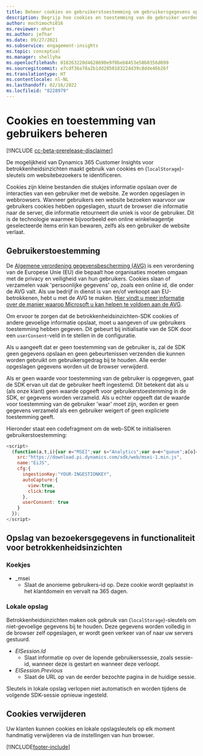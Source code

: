 ```yaml
---
title: Beheer cookies en gebruikerstoestemming om gebruikersgegevens op te slaan in Dynamics 365 Customer Insights
description: Begrijp hoe cookies en toestemming van de gebruiker worden gebruikt om websitebezoekers te identificeren.
author: mochimochi016
ms.reviewer: mhart
ms.author: jefhar
ms.date: 09/27/2021
ms.subservice: engagement-insights
ms.topic: conceptual
ms.manager: shellyha
ms.openlocfilehash: 018263220d4628690e9f0beb8453e58b0356d099
ms.sourcegitcommit: e7cdf36a78a2b1dd2850183224d39c8dde46b26f
ms.translationtype: HT
ms.contentlocale: nl-NL
ms.lasthandoff: 02/16/2022
ms.locfileid: "8228979"
---
```

# <a name="manage-cookies-and-user-consent"></a>Cookies en toestemming van gebruikers beheren

[!INCLUDE [cc-beta-prerelease-disclaimer](includes/cc-beta-prerelease-disclaimer.md)]

De mogelijkheid van Dynamics 365 Customer Insights voor betrokkenheidsinzichten maakt gebruik van cookies en (`localStorage`)-sleutels om websitebezoekers te identificeren.

Cookies zijn kleine bestanden die stukjes informatie opslaan over de interacties van een gebruiker met de website. Ze worden opgeslagen in webbrowsers. Wanneer gebruikers een website bezoeken waarvoor uw gebruikers cookies hebben opgeslagen, stuurt de browser die informatie naar de server, die informatie retourneert die uniek is voor de gebruiker. Dit is de technologie waarmee bijvoorbeeld een online winkelwagentje geselecteerde items erin kan bewaren, zelfs als een gebruiker de website verlaat.

## <a name="user-consent"></a>Gebruikerstoestemming

De [Algemene verordening gegevensbescherming (AVG)](/dynamics365/get-started/gdpr/) is een verordening van de Europese Unie (EU) die bepaalt hoe organisaties moeten omgaan met de privacy en veiligheid van hun gebruikers. Cookies slaan of verzamelen vaak 'persoonlijke gegevens' op, zoals een online id, die onder de AVG valt. Als uw bedrijf in dienst is van en/of verkoopt aan EU-betrokkenen, hebt u met de AVG te maken. [Hier vindt u meer informatie over de manier waarop Microsoft u kan helpen te voldoen aan de AVG](https://www.microsoft.com/trust-center/privacy/gdpr-faqs).

Om ervoor te zorgen dat de betrokkenheidsinzichten-SDK cookies of andere gevoelige informatie opslaat, moet u aangeven of uw gebruikers toestemming hebben gegeven. Dit gebeurt bij initialisatie van de SDK door een `userConsent`-veld in te stellen in de configuratie.

Als u aangeeft dat er geen toestemming van de gebruiker is, zal de SDK geen gegevens opslaan en geen gebeurtenissen verzenden die kunnen worden gebruikt om gebruikersgedrag bij te houden. Alle eerder opgeslagen gegevens worden uit de browser verwijderd.

Als er geen waarde voor toestemming van de gebruiker is opgegeven, gaat de SDK ervan uit dat de gebruiker heeft ingestemd. Dit betekent dat als u (als onze klant) geen waarde opgeeft voor gebruikerstoestemming in de SDK, er gegevens worden verzameld. Als u echter opgeeft dat de waarde voor toestemming van de gebruiker 'waar' moet zijn, worden er geen gegevens verzameld als een gebruiker weigert of geen expliciete toestemming geeft.

Hieronder staat een codefragment om de web-SDK te initialiseren gebruikerstoestemming:
```js
<script>
  (function(a,t,i){var e="MSEI";var s="Analytics";var o=e+"queue";a[o]=a[o]||[];var r=a[e]||function(n){var t={};t[s]={};function e(e){while(e.length){var r=e.pop();t[s][r]=function(e){return function(){a[o].push([e,n,arguments])}}(r)}}var r="track";var i="set";e([r+"Event",r+"View",r+"Action",i+"Property",i+"User","initialize","teardown"]);return t}(i.name);var n=i.name;if(!a[e]){a[n]=r[s];a[o].push(["new",n]);setTimeout(function(){var e="script";var r=t.createElement(e);r.async=1;r.src=i.src;var n=t.getElementsByTagName(e)[0];n.parentNode.insertBefore(r,n)},1)}else{a[n]=new r[s]}if(i.user){a[n].setUser(i.user)}if(i.props){for(var c in i.props){a[n].setProperty(c,i.props[c])}}a[n].initialize(i.cfg)})(window,document,{
    src:"https://download.pi.dynamics.com/sdk/web/msei-1.min.js",
    name:"EiJS",
    cfg:{
      ingestionKey:"YOUR-INGESTIONKEY",
      autoCapture:{
        view:true,
        click:true
      },
      userConsent: true
    }
  });
</script>
```

## <a name="visitor-data-storage-in-engagement-insights-capability"></a>Opslag van bezoekersgegevens in functionaliteit voor betrokkenheidsinzichten

### <a name="cookies"></a>Koekjes

- _msei
    - Slaat de anonieme gebruikers-id op. Deze cookie wordt geplaatst in het klantdomein en vervalt na 365 dagen.

### <a name="local-storage"></a>Lokale opslag

Betrokkenheidsinzichten maken ook gebruik van (`localStorage`)-sleutels om niet-gevoelige gegevens bij te houden. Deze gegevens worden volledig in de browser zelf opgeslagen, er wordt geen verkeer van of naar uw servers gestuurd.

- *EISession.Id*
    - Slaat informatie op over de lopende gebruikerssessie, zoals sessie-id, wanneer deze is gestart en wanneer deze verloopt.
- *EISession.Previous*
    - Slaat de URL op van de eerder bezochte pagina in de huidige sessie.

Sleutels in lokale opslag verlopen niet automatisch en worden tijdens de volgende SDK-sessie opnieuw ingesteld.

## <a name="deleting-cookies"></a>Cookies verwijderen

Uw klanten kunnen cookies en lokale opslagsleutels op elk moment handmatig verwijderen via de instellingen van hun browser.


[!INCLUDE[footer-include](../includes/footer-banner.md)]
